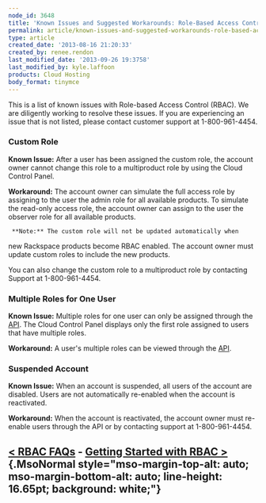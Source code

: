 ```yaml
---
node_id: 3648
title: 'Known Issues and Suggested Workarounds: Role-Based Access Control (RBAC)'
permalink: article/known-issues-and-suggested-workarounds-role-based-access-control
type: article
created_date: '2013-08-16 21:20:33'
created_by: renee.rendon
last_modified_date: '2013-09-26 19:3758'
last_modified_by: kyle.laffoon
products: Cloud Hosting
body_format: tinymce
---
```


This is a list of known issues with Role-based Access Control (RBAC). We
are diligently working to resolve these issues. If you are experiencing
an issue that is not listed, please contact customer support at
1-800-961-4454.

### Custom Role 

**Known Issue:** After a user has been assigned the custom role, the
account owner cannot change this role to a multiproduct role by using
the Cloud Control Panel. 

**Workaround:** The account owner can simulate the full access role by
assigning to the user the admin role for all available products. To
simulate the read-only access role, the account owner can assign to the
user the observer role for all available products. 

     **Note:** The custom role will not be updated automatically when
new Rackspace products become RBAC enabled. The account owner must
update custom roles to include the new products.

You can also change the custom role to a multiproduct role by contacting
Support at 1-800-961-4454.    

### Multiple Roles for One User

**Known Issue:** Multiple roles for one user can only be assigned
through the [API](http://docs.rackspace.com/). The Cloud Control Panel
displays only the first role assigned to users that have multiple
roles. 

**Workaround:** A user's multiple roles can be viewed through the
[API](http://docs.rackspace.com/).

### Suspended Account

**Known Issue:** When an account is suspended, all users of the account
are disabled. Users are not automatically re-enabled when the account is
reactivated.

**Workaround:** When the account is reactivated, the account owner must
re-enable users through the API or by contacting support at
1-800-961-4454. 

 [\< RBAC FAQs](http://www.rackspace.com/knowledge_center/article/faq-role-based-access-control-rbac)    -    [Getting Started with RBAC \>](http://www.rackspace.com/knowledge_center/article/getting-started-with-role-based-access-control-rbac-0) {.MsoNormal style="mso-margin-top-alt: auto; mso-margin-bottom-alt: auto; line-height: 16.65pt; background: white;"}
-----------------------------------------------------------------------------------------------------------------------------------------------------------------------------------------------------------------------------------------------------

